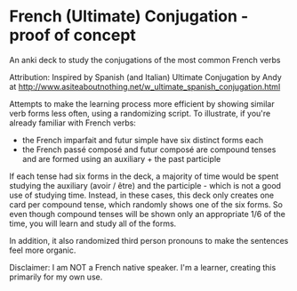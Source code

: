 # French (Ultimate) Conjugation - proof of concept

An anki deck to study the conjugations of the most common French verbs

Attribution: Inspired by Spanish (and Italian) Ultimate Conjugation by Andy at http://www.asiteaboutnothing.net/w_ultimate_spanish_conjugation.html


Attempts to make the learning process more efficient by showing similar verb forms less often, using a randomizing script.
To illustrate, if you're already familiar with French verbs:
 - the French imparfait and futur simple have six distinct forms each
 - the French passé composé and futur composé are compound tenses and are formed using an auxiliary + the past participle

If each tense had six forms in the deck, a majority of time would be spent studying the auxiliary (avoir / être) and the participle - which is not a good use of studying time.
Instead, in these cases, this deck only creates one card per compound tense, which randomly shows one of the six forms. So even though compound tenses will be shown only an appropriate 1/6 of the time, you will learn and study all of the forms.

In addition, it also randomized third person pronouns to make the sentences feel more organic.



Disclaimer: I am NOT a French native speaker. I'm a learner, creating this primarily for my own use. 
